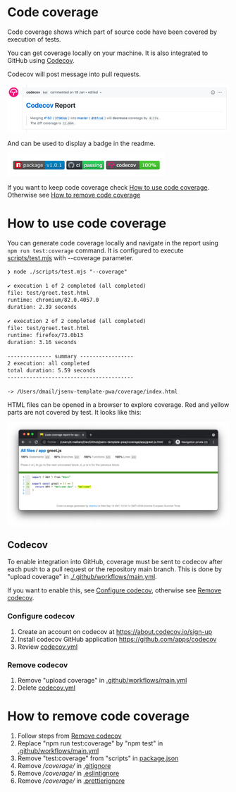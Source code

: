 # Code coverage

Code coverage shows which part of source code have been covered by execution of tests.

You can get coverage locally on your machine. It is also integrated to GitHub using [Codecov](https://docs.codecov.io/docs/pull-request-comments).

Codecov will post message into pull requests.

![stuff](./codecov_pr_comment.png)

And can be used to display a badge in the readme.

![stuff](./codecov_badge.png)

If you want to keep code coverage check [How to use code coverage](#How-to-use-code-coverage). Otherwise see [How to remove code coverage](#How-to-remove-code-coverage)

# How to use code coverage

You can generate code coverage locally and navigate in the report using `npm run test:coverage` command. It is configured to execute [scripts/test.mjs](../../scripts/test.mjs) with --coverage parameter.

```console
❯ node ./scripts/test.mjs "--coverage"

✔ execution 1 of 2 completed (all completed)
file: test/greet.test.html
runtime: chromium/82.0.4057.0
duration: 2.39 seconds

✔ execution 2 of 2 completed (all completed)
file: test/greet.test.html
runtime: firefox/73.0b13
duration: 3.16 seconds

-------------- summary -----------------
2 execution: all completed
total duration: 5.59 seconds
----------------------------------------

-> /Users/dmail/jsenv-template-pwa/coverage/index.html
```

HTML files can be opened in a browser to explore coverage. Red and yellow parts are not covered by test. It looks like this:

![stuff](./coverage_report_html.png)

## Codecov

To enable integration into GitHub, coverage must be sent to codecov after each push to a pull request or the repository main branch. This is done by "upload coverage" in [./.github/workflows/main.yml](../../.github/workflows/main.yml#L51).

If you want to enable this, see [Configure codecov](#Configure-codecov), otherwise see [Remove codecov](#Remove-codecov).

### Configure codecov

1. Create an account on codecov at https://about.codecov.io/sign-up
2. Install codecov GitHub application https://github.com/apps/codecov
3. Review [codecov.yml](../../codecov.yml)

### Remove codecov

1. Remove "upload coverage" in [.github/workflows/main.yml](../../.github/workflows/main.yml#L46)
2. Delete [codecov.yml](../../codecov.yml)

# How to remove code coverage

1. Follow steps from [Remove codecov](#remove-codecov)
2. Replace "npm run test:coverage" by "npm test" in [.github/workflows/main.yml](../../.github/workflows/main.yml#L50)
3. Remove "test:coverage" from "scripts" in [package.json](../../package.json#L46)
4. Remove _/coverage/_ in [.gitignore](../../.gitignore#L9)
5. Remove _/coverage/_ in [.eslintignore](../../.eslintignore#L13)
6. Remove _/coverage/_ in [.prettierignore](../../.prettierignore#L8)
